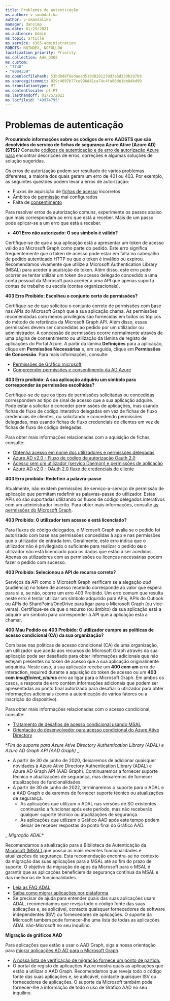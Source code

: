```yaml
---
title: Problemas de autenticação
ms.author: v-smandalika
author: v-smandalika
manager: dansimp
ms.date: 01/25/2021
ms.audience: Admin
ms.topic: article
ms.service: o365-administration
ROBOTS: NOINDEX, NOFOLLOW
localization_priority: Priority
ms.collection: Adm_O365
ms.custom:
- "7748"
- "9004339"
ms.openlocfilehash: 53bd0d8f8edaead519d0282239d3a6d338b297b9
ms.sourcegitcommit: 029c4697b77ce996d41ca74c4fa86de1bb84bd99
ms.translationtype: MT
ms.contentlocale: pt-PT
ms.lasthandoff: 01/25/2021
ms.locfileid: "49974795"
---
```

# <a name="authentication-issues"></a>Problemas de autenticação

**Procurando informações sobre os códigos de erro AADSTS que são devolvidos do serviço de fichas de segurança Azure Ative (Azure AD) (STS)?** Consulte [códigos de autenticação e de erro de autorização Azure para](https://docs.microsoft.com/azure/active-directory/develop/reference-aadsts-error-codes) encontrar descrições de erros, correções e algumas soluções de solução sugeridas.

Os erros de autorização podem ser resultado de vários problemas diferentes, a maioria dos quais geram um erro de 401 ou 403. Por exemplo, as seguintes questões podem levar a erros de autorização:

- Fluxos de aquisição de [fichas de acesso](https://docs.microsoft.com/azure/active-directory/develop/authentication-vs-authorization) incorretos 
- Âmbitos de [permissão](https://docs.microsoft.com/azure/active-directory/develop/v2-permissions-and-consent) mal configurados 
- Falta de [consentimento](https://docs.microsoft.com/azure/active-directory/develop/howto-convert-app-to-be-multi-tenant#understanding-user-and-admin-consent)

Para resolver erros de autorização comuns, experimente os passos abaixo que mais correspondam ao erro que está a receber. Mais de um passo pode aplicar-se a um erro que está a receber.

- **401 Erro não autorizado: O seu símbolo é válido?**

Certifique-se de que a sua aplicação está a apresentar um token de acesso válido ao Microsoft Graph como parte do pedido. Este erro significa frequentemente que o token de acesso pode estar em falta no cabeçalho de pedido autenticado HTTP ou que o token é inválido ou expirou. Recomendamos vivamente que utilize a Microsoft Authentication Library (MSAL) para aceder à aquisição de token. Além disso, este erro pode ocorrer se tentar utilizar um token de acesso delegado concedido a uma conta pessoal da Microsoft para aceder a uma API que apenas suporta contas de trabalho ou escola (contas organizacionais).

**403 Erro Proibido: Escolheu o conjunto certo de permissões?**

Certifique-se de que solicitou o conjunto correto de permissões com base nas APIs do Microsoft Graph que a sua aplicação chama. As permissões recomendadas com menos privilégios são fornecidas em todos os tópicos do método de referência da Microsoft Graph API. Além disso, essas permissões devem ser concedidas ao pedido por um utilizador ou administrador. A concessão de permissões ocorre normalmente através de uma página de consentimento ou utilização da lâmina de registo de aplicações do Portal Azure. A partir da lâmina **Definições** para a aplicação, clique em **Permissões Necessárias** e, em seguida, clique em **Permissões de Concessão**. Para mais informações, consulte:

- [Permissões de Gráfico microsoft](https://docs.microsoft.com/graph/permissions-reference) 
- [Compreender permissões e consentimento da AD Azure](https://docs.microsoft.com/azure/active-directory/develop/v2-permissions-and-consent)

**403 Erro proibido: A sua aplicação adquiriu um símbolo para corresponder às permissões escolhidas?**

Certifique-se de que os tipos de permissões solicitadas ou concedidas correspondem ao tipo de sinal de acesso que a sua aplicação adquire. Pode estar a solicitar e conceder permissões de aplicações, mas usando fichas de fluxo de código interativo delegadas em vez de fichas de fluxo credenciais de clientes, ou solicitando e concedendo permissões delegadas, mas usando fichas de fluxo credenciais de clientes em vez de fichas de fluxo de código delegadas.

Para obter mais informações relacionadas com a aquisição de fichas, consulte:

- [Obtenha acesso em nome dos utilizadores e permissões delegadas](https://docs.microsoft.com/graph/auth-v2-user) 
- [Azure AD v2.0 - Fluxo de código de autorização Oauth 2.0](https://docs.microsoft.com/azure/active-directory/develop/v2-oauth2-auth-code-flow) 
- [Acesso sem um utilizador (serviço Daemon) e permissões de aplicação](https://docs.microsoft.com/graph/auth-v2-service) 
- [Azure AD v2.0 - OAuth 2.0 fluxo de credenciais de cliente](https://docs.microsoft.com/azure/active-directory/develop/v2-oauth2-client-creds-grant-flow)

**403 Erro proibido: Redefinir a palavra-passe**

Atualmente, não existem permissões de serviço-a-serviço de permissão de aplicação que permitam redefinir as palavras-passe do utilizador. Estas APIs só são suportadas utilizando os fluxos de código delegados interativos com um administrador inscrito. Para obter mais informações, consulte [as permissões do Microsoft Graph](https://docs.microsoft.com/graph/permissions-reference).

**403 Proibido: O utilizador tem acesso e está licenciado?**

Para fluxos de código delegados, o Microsoft Graph avalia se o pedido foi autorizado com base nas permissões concedidas à app e nas permissões que o utilizador de entrada tem. Geralmente, este erro indica que o utilizador não é privilegiado o suficiente para realizar o pedido **ou** o utilizador não está licenciado para os dados que estão a ser acedidos. Apenas os utilizadores com as permissões ou licenças necessárias podem fazer o pedido com sucesso.

**403 Proibido: Selecionou a API de recurso correto?**

Serviços da API como o Microsoft Graph verificam se a alegação *aud* (audiência) no token de acesso recebido corresponde ao valor que espera para si e, se não, ocorre um erro 403 Proibido. Um erro comum que resulta neste erro é tentar utilizar um símbolo adquirido para APIs, APIs do Outlook ou APIs do SharePoint/OneDrive para ligar para o Microsoft Graph (ou vice-versa). Certifique-se de que o recurso (ou âmbito) da sua aplicação está a adquirir um símbolo para corresponder à API que a aplicação está a chamar.

**400 Mau Pedido ou 403 Proibido: O utilizador cumpre as políticas de acesso condicional (CA) da sua organização?**

Com base nas políticas de acesso condicional (CA) de uma organização, um utilizador que aceda aos recursos do Microsoft Graph através da sua aplicação pode ser desafiado para obter informações adicionais que não estejam presentes no token de acesso que a sua aplicação originalmente adquirida. Neste caso, a sua aplicação recebe um **400 com um** erro de interaction_required durante a aquisição do token de acesso ou um **403 com *insufficient_claims*** erro ao ligar para o Microsoft Graph. Em ambos os casos, a resposta de erro contém informações adicionais que podem ser apresentadas ao ponto final autorizado para desafiar o utilizador para obter informações adicionais (como a autenticação de vários fatores ou a inscrição do dispositivo).

Para obter mais informações relacionadas com o acesso condicional, consulte:

- [Tratamento de desafios de acesso condicional usando MSAL](https://docs.microsoft.com/azure/active-directory/develop/msal-error-handling-dotnet#conditional-access-and-claims-challenges) 
- [Orientação do desenvolvedor para acesso condicional do Azure Ative Directory](https://docs.microsoft.com/azure/active-directory/develop/v2-conditional-access-dev-guide)

**_Fim do suporte para Azure Ative Directory Authentication Library (ADAL) e Azure AD Graph API (AAD Graph)_* _

- A partir de 30 de junho de 2020, deixaremos de adicionar quaisquer novidades à Azure Ative Directory Authentication Library (ADAL) e Azure AD Graph API (AAD Graph). Continuaremos a fornecer suporte técnico e atualizações de segurança, mas deixaremos de fornecer atualizações de funcionalidades.
- A partir de 30 de junho de 2022, terminaremos o suporte para o ADAL e a AAD Graph e deixaremos de fornecer suporte técnico ou atualizações de segurança.
    - As aplicações que utilizam o ADAL nas versões de SO existentes continuarão a funcionar após este período, mas não receberão qualquer suporte técnico ou atualizações de segurança.
    - As aplicações que utilizam o Gráfico AAD após este tempo podem deixar de receber respostas do ponto final do Gráfico AAD.

_ *Migração ADAL**

Recomendamos a atualização para a Biblioteca de Autenticação da [Microsoft (MSAL),](https://docs.microsoft.com/azure/active-directory/develop/v2-overview)que possui as mais recentes funcionalidades e atualizações de segurança. Esta recomendação encontra-se no contexto da migração das suas aplicações para a MSAL até ao fim do prazo de suporte. O objetivo da migração de apps da Microsoft para o MSAL é garantir que as aplicações beneficiem da segurança contínua da MSAL e das melhorias de funcionalidades.

- [Leia as FAQ ADAL](https://docs.microsoft.com/azure/active-directory/develop/msal-migration#frequently-asked-questions-faq) 
- [Saiba como migrar aplicações por plataforma](https://docs.microsoft.com/azure/active-directory/develop/msal-migration#frequently-asked-questions-faq) 
- Se precisar de ajuda para entender quais das suas aplicações usam ADAL, recomendamos que reveja todo o código fonte das suas aplicações e, se aplicável, contacte quaisquer fornecedores de software independentes (ISV) ou fornecedores de aplicações. O suporte da Microsoft também pode fornecer-lhe uma lista de todas as aplicações ADAL não-Microsoft no seu inquilino.

**Migração de gráficos AAD**

Para aplicações que estão a usar o AAD Graph, siga a nossa orientação para [migrar aplicações AD AD para o Microsoft Graph](https://docs.microsoft.com/graph/migrate-azure-ad-graph-planning-checklist?view=graph-rest-1.0&preserve-view=true).

- [A nossa lista de verificação de migração fornece um ponto de partida.](https://docs.microsoft.com/graph/migrate-azure-ad-graph-planning-checklist) 
- O portal de registo de aplicações Azure mostra quais as aplicações que estão a utilizar o AAD Graph. Recomendamos que reveja todo o código fonte das suas aplicações e, se aplicável, contacte quaisquer ISV ou fornecedores de aplicações. O suporte da Microsoft também pode fornecer-lhe a informação de todo o uso de Gráfico AAD no seu inquilino.

 










